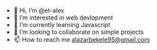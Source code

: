 - 👋 Hi, I’m @et-alex
- 👀 I’m interested in web devlopment
- 🌱 I’m currently learning Javascript 
- 💞️ I’m looking to collaborate on simple projects
- 📫 How to reach me alazarbekele95@gmail.com

<!---
et-alex/et-alex is a ✨ special ✨ repository because its `README.md` (this file) appears on your GitHub profile.
You can click the Preview link to take a look at your changes.
--->
